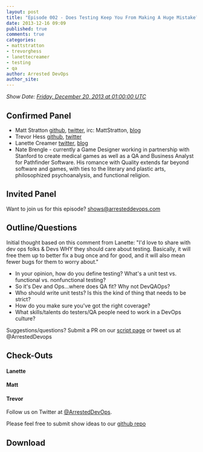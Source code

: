 ```yaml
---
layout: post
title: "Episode 002 - Does Testing Keep You From Making A Huge Mistake?"
date: 2013-12-16 09:09
published: true
comments: true
categories: 
- mattstratton
- trevorghess
- lanettecreamer
- testing
- qa
author: Arrested DevOps
author_site: 
---
```

*Show Date:  [Friday, December 20, 2013 at 01:00:00 UTC](http://www.timeanddate.com/worldclock/fixedtime.html?msg=Arrested+DevOps+Episode+2+-+Does+Testing+Keeps+You+From+Making+A+Huge+Mistake%3F&iso=20131219T19&p1=64&ah=1)*


Confirmed Panel<a name="panel"></a>
-----

* Matt Stratton [github](http://github.com/mattstratton), [twitter](https://twitter.com/mattstratton), irc: MattStratton, [blog](http://www.mattstratton.com/)
* Trevor Hess [github](https://github.com/trevorghess), [twitter](http://twitter.com/trevorghess)
* Lanette Creamer [twitter](http://twitter.com/lanettecream), [blog](http://blog.testyredhead.com/)
* Nate Brengle - currently a Game Designer working in partnership with Stanford to create medical games as well as a QA and Business Analyst for Pathfinder Software. His romance with Quality extends far beyond software and games, with ties to the literary and plastic arts, philosophized psychoanalysis, and functional religion.

Invited Panel
-----

Want to join us for this episode? shows@arresteddevops.com


Outline/Questions
-----------------
Initial thought based on this comment from Lanette: 
"I'd love to share with dev ops folks & Devs WHY they should care about testing. Basically, it will free them up to better fix a bug once and for good, and it will also mean fewer bugs for them to worry about."

* In your opinion, how do you define testing? What's a unit test vs. functional vs. nonfunctional testing?
* So it's Dev and Ops...where does QA fit? Why not DevQAOps?
* Who should write unit tests? Is this the kind of thing that needs to be strict?
* How do you make sure you've got the right coverage?
* What skills/talents do testers/QA people need to work in a DevOps culture?

Suggestions/questions? Submit a PR on our [script page](https://github.com/arresteddevops/podcast/blob/master/scripts/episode-002-testing-in-the-devops-world.md) or tweet us at @ArrestedDevops



Check-Outs<a name="checkouts"></a>
-----

#### Lanette

#### Matt  

#### Trevor  



Follow us on Twitter at [@ArrestedDevOps](http://twitter.com/arresteddevops).

Please feel free to submit show ideas to our [github repo](https://github.com/arresteddevops/podcast)



Download
--------